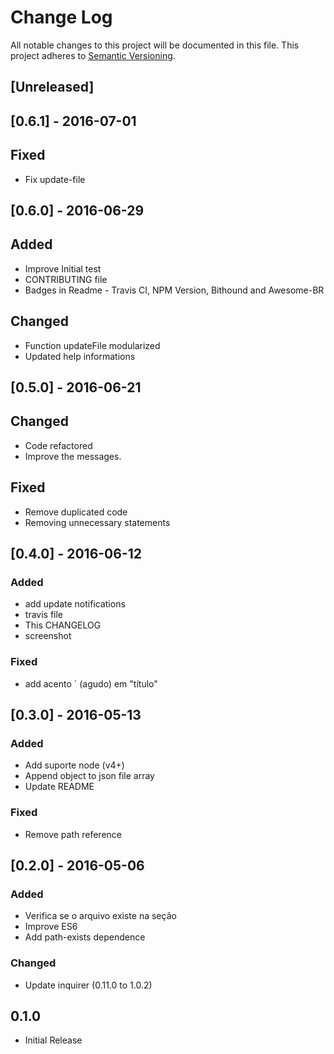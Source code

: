 # Change Log
All notable changes to this project will be documented in this file.
This project adheres to [Semantic Versioning](http://semver.org/).

## [Unreleased]

## [0.6.1] - 2016-07-01

## Fixed
- Fix update-file

## [0.6.0] - 2016-06-29

## Added
- Improve Initial test
- CONTRIBUTING file
- Badges in Readme - Travis CI, NPM Version, Bithound and Awesome-BR

## Changed
- Function updateFile modularized
- Updated help informations

## [0.5.0] - 2016-06-21

## Changed
- Code refactored
-  Improve the messages. 

## Fixed
-  Remove duplicated code
- Removing unnecessary statements

## [0.4.0] - 2016-06-12

### Added
- add update notifications
- travis file
- This CHANGELOG
- screenshot

### Fixed
- add acento ´ (agudo) em "título"

## [0.3.0] - 2016-05-13

### Added
- Add suporte node (v4+)
- Append object to json file array
- Update README

### Fixed
-  Remove path reference

##  [0.2.0] - 2016-05-06
### Added
- Verifica se o arquivo existe na seção
- Improve ES6
- Add path-exists dependence

### Changed
- Update inquirer (0.11.0 to 1.0.2)

## 0.1.0
 - Initial Release
